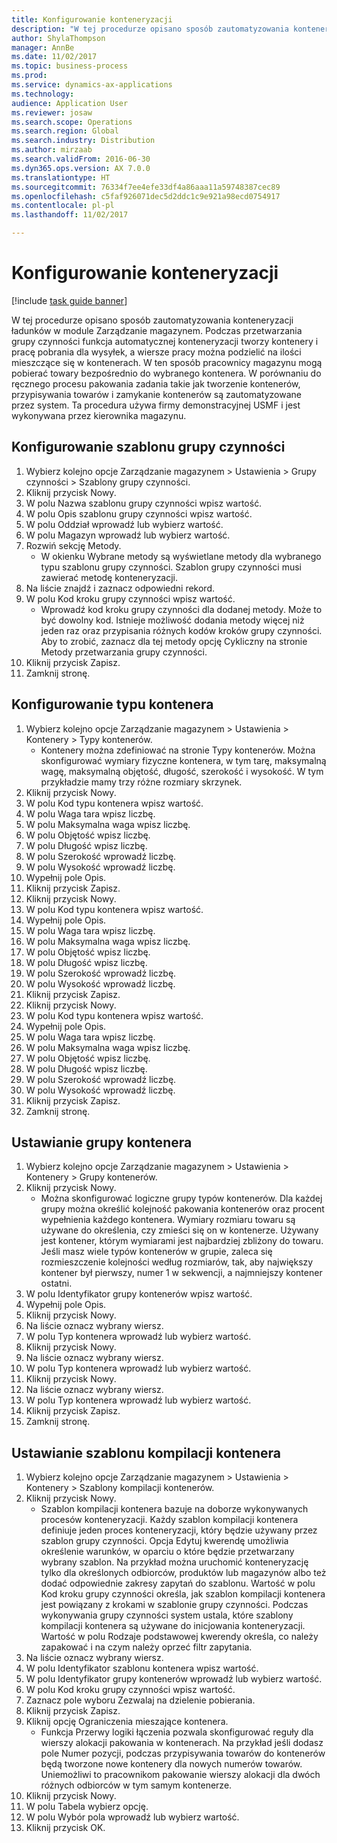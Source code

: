 ```yaml
--- 
title: Konfigurowanie konteneryzacji
description: "W tej procedurze opisano sposób zautomatyzowania konteneryzacji ładunków w module Zarządzanie magazynem."
author: ShylaThompson
manager: AnnBe
ms.date: 11/02/2017
ms.topic: business-process
ms.prod: 
ms.service: dynamics-ax-applications
ms.technology: 
audience: Application User
ms.reviewer: josaw
ms.search.scope: Operations
ms.search.region: Global
ms.search.industry: Distribution
ms.author: mirzaab
ms.search.validFrom: 2016-06-30
ms.dyn365.ops.version: AX 7.0.0
ms.translationtype: HT
ms.sourcegitcommit: 76334f7ee4efe33df4a86aaa11a59748387cec89
ms.openlocfilehash: c5faf926071dec5d2ddc1c9e921a98ecd0754917
ms.contentlocale: pl-pl
ms.lasthandoff: 11/02/2017

---
```

# <a name="set-up-containerization"></a>Konfigurowanie konteneryzacji

[!include [task guide banner](../../includes/task-guide-banner.md)]

W tej procedurze opisano sposób zautomatyzowania konteneryzacji ładunków w module Zarządzanie magazynem. Podczas przetwarzania grupy czynności funkcja automatycznej konteneryzacji tworzy kontenery i pracę pobrania dla wysyłek, a wiersze pracy można podzielić na ilości mieszczące się w kontenerach. W ten sposób pracownicy magazynu mogą pobierać towary bezpośrednio do wybranego kontenera. W porównaniu do ręcznego procesu pakowania zadania takie jak tworzenie kontenerów, przypisywania towarów i zamykanie kontenerów są zautomatyzowane przez system. Ta procedura używa firmy demonstracyjnej USMF i jest wykonywana przez kierownika magazynu.


## <a name="set-up-a-wave-template"></a>Konfigurowanie szablonu grupy czynności
1. Wybierz kolejno opcje Zarządzanie magazynem > Ustawienia > Grupy czynności > Szablony grupy czynności.
2. Kliknij przycisk Nowy.
3. W polu Nazwa szablonu grupy czynności wpisz wartość.
4. W polu Opis szablonu grupy czynności wpisz wartość.
5. W polu Oddział wprowadź lub wybierz wartość.
6. W polu Magazyn wprowadź lub wybierz wartość.
7. Rozwiń sekcję Metody.
    * W okienku Wybrane metody są wyświetlane metody dla wybranego typu szablonu grupy czynności. Szablon grupy czynności musi zawierać metodę konteneryzacji.  
8. Na liście znajdź i zaznacz odpowiedni rekord.
9. W polu Kod kroku grupy czynności wpisz wartość.
    * Wprowadź kod kroku grupy czynności dla dodanej metody. Może to być dowolny kod. Istnieje możliwość dodania metody więcej niż jeden raz oraz przypisania różnych kodów kroków grupy czynności. Aby to zrobić, zaznacz dla tej metody opcję Cykliczny na stronie Metody przetwarzania grupy czynności.  
10. Kliknij przycisk Zapisz.
11. Zamknij stronę.

## <a name="set-up-a-container-type"></a>Konfigurowanie typu kontenera
1. Wybierz kolejno opcje Zarządzanie magazynem > Ustawienia > Kontenery > Typy kontenerów.
    * Kontenery można zdefiniować na stronie Typy kontenerów. Można skonfigurować wymiary fizyczne kontenera, w tym tarę, maksymalną wagę, maksymalną objętość, długość, szerokość i wysokość. W tym przykładzie mamy trzy różne rozmiary skrzynek.  
2. Kliknij przycisk Nowy.
3. W polu Kod typu kontenera wpisz wartość.
4. W polu Waga tara wpisz liczbę.
5. W polu Maksymalna waga wpisz liczbę.
6. W polu Objętość wpisz liczbę.
7. W polu Długość wpisz liczbę.
8. W polu Szerokość wprowadź liczbę.
9. W polu Wysokość wprowadź liczbę.
10. Wypełnij pole Opis.
11. Kliknij przycisk Zapisz.
12. Kliknij przycisk Nowy.
13. W polu Kod typu kontenera wpisz wartość.
14. Wypełnij pole Opis.
15. W polu Waga tara wpisz liczbę.
16. W polu Maksymalna waga wpisz liczbę.
17. W polu Objętość wpisz liczbę.
18. W polu Długość wpisz liczbę.
19. W polu Szerokość wprowadź liczbę.
20. W polu Wysokość wprowadź liczbę.
21. Kliknij przycisk Zapisz.
22. Kliknij przycisk Nowy.
23. W polu Kod typu kontenera wpisz wartość.
24. Wypełnij pole Opis.
25. W polu Waga tara wpisz liczbę.
26. W polu Maksymalna waga wpisz liczbę.
27. W polu Objętość wpisz liczbę.
28. W polu Długość wpisz liczbę.
29. W polu Szerokość wprowadź liczbę.
30. W polu Wysokość wprowadź liczbę.
31. Kliknij przycisk Zapisz.
32. Zamknij stronę.

## <a name="set-up-a-container-group"></a>Ustawianie grupy kontenera
1. Wybierz kolejno opcje Zarządzanie magazynem > Ustawienia > Kontenery > Grupy kontenerów.
2. Kliknij przycisk Nowy.
    * Można skonfigurować logiczne grupy typów kontenerów. Dla każdej grupy można określić kolejność pakowania kontenerów oraz procent wypełnienia każdego kontenera. Wymiary rozmiaru towaru są używane do określenia, czy zmieści się on w kontenerze. Używany jest kontener, którym wymiarami jest najbardziej zbliżony do towaru. Jeśli masz wiele typów kontenerów w grupie, zaleca się rozmieszczenie kolejności według rozmiarów, tak, aby największy kontener był pierwszy, numer 1 w sekwencji, a najmniejszy kontener ostatni.    
3. W polu Identyfikator grupy kontenerów wpisz wartość.
4. Wypełnij pole Opis.
5. Kliknij przycisk Nowy.
6. Na liście oznacz wybrany wiersz.
7. W polu Typ kontenera wprowadź lub wybierz wartość.
8. Kliknij przycisk Nowy.
9. Na liście oznacz wybrany wiersz.
10. W polu Typ kontenera wprowadź lub wybierz wartość.
11. Kliknij przycisk Nowy.
12. Na liście oznacz wybrany wiersz.
13. W polu Typ kontenera wprowadź lub wybierz wartość.
14. Kliknij przycisk Zapisz.
15. Zamknij stronę.

## <a name="set-up-a-container-build-template"></a>Ustawianie szablonu kompilacji kontenera
1. Wybierz kolejno opcje Zarządzanie magazynem > Ustawienia > Kontenery > Szablony kompilacji kontenerów.
2. Kliknij przycisk Nowy.
    * Szablon kompilacji kontenera bazuje na doborze wykonywanych procesów konteneryzacji. Każdy szablon kompilacji kontenera definiuje jeden proces konteneryzacji, który będzie używany przez szablon grupy czynności. Opcja Edytuj kwerendę umożliwia określenie warunków, w oparciu o które będzie przetwarzany wybrany szablon. Na przykład można uruchomić konteneryzację tylko dla określonych odbiorców, produktów lub magazynów albo też dodać odpowiednie zakresy zapytań do szablonu. Wartość w polu Kod kroku grupy czynności określa, jak szablon kompilacji kontenera jest powiązany z krokami w szablonie grupy czynności. Podczas wykonywania grupy czynności system ustala, które szablony kompilacji kontenera są używane do inicjowania konteneryzacji. Wartość w polu Rodzaje podstawowej kwerendy określa, co należy zapakować i na czym należy oprzeć filtr zapytania.  
3. Na liście oznacz wybrany wiersz.
4. W polu Identyfikator szablonu kontenera wpisz wartość.
5. W polu Identyfikator grupy kontenerów wprowadź lub wybierz wartość.
6. W polu Kod kroku grupy czynności wpisz wartość.
7. Zaznacz pole wyboru Zezwalaj na dzielenie pobierania.
8. Kliknij przycisk Zapisz.
9. Kliknij opcję Ograniczenia mieszające kontenera.
    * Funkcja Przerwy logiki łączenia pozwala skonfigurować reguły dla wierszy alokacji pakowania w kontenerach. Na przykład jeśli dodasz pole Numer pozycji, podczas przypisywania towarów do kontenerów będą tworzone nowe kontenery dla nowych numerów towarów. Uniemożliwi to pracownikom pakowanie wierszy alokacji dla dwóch różnych odbiorców w tym samym kontenerze.  
10. Kliknij przycisk Nowy.
11. W polu Tabela wybierz opcję.
12. W polu Wybór pola wprowadź lub wybierz wartość.
13. Kliknij przycisk OK.


